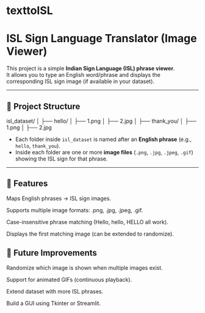 # texttoISL
# ISL Sign Language Translator (Image Viewer)

This project is a simple **Indian Sign Language (ISL) phrase viewer**.  
It allows you to type an English word/phrase and displays the corresponding ISL sign image (if available in your dataset).

---

## 📂 Project Structure

isl_dataset/
│
├── hello/
│ ├── 1.png
│ ├── 2.jpg
│
├── thank_you/
│ ├── 1.png
│ ├── 2.jpg


- Each folder inside `isl_dataset` is named after an **English phrase** (e.g., `hello`, `thank_you`).
- Inside each folder are one or more **image files** (`.png`, `.jpg`, `.jpeg`, `.gif`) showing the ISL sign for that phrase.

---



## 📝 Features

Maps English phrases → ISL sign images.

Supports multiple image formats: .png, .jpg, .jpeg, .gif.

Case-insensitive phrase matching (Hello, hello, HELLO all work).

Displays the first matching image (can be extended to randomize).

## 🚀 Future Improvements

Randomize which image is shown when multiple images exist.

Support for animated GIFs (continuous playback).

Extend dataset with more ISL phrases.

Build a GUI using Tkinter or Streamlit.

